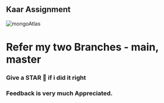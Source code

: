 ## Kaar Assignment

![mongoAtlas](https://user-images.githubusercontent.com/90901888/201669710-671de969-7eb6-48e2-ab02-b075cd1fd62d.jpg)

# Refer my two Branches - main, master

### Give a STAR 🌟 if i did it right

### Feedback is very much Appreciated.
